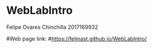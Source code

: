 # WebLabIntro
Felipe Ovares Chinchilla
2017169932

#Web page link:
 #https://felmast.github.io/WebLabIntro/ 
